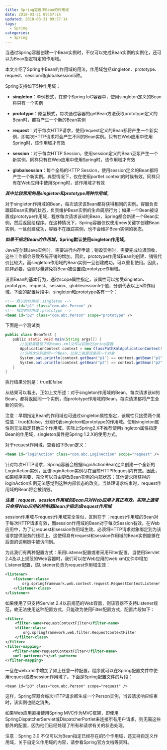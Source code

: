 ```yaml
---
title: Spring容器中Bean的作用域
date: 2018-03-31 09:57:14
updated: 2018-03-31 09:57:14
tags:
  - Spring
categories: 
  - Spring
---
```


当通过Spring容器创建一个Bean实例时，不仅可以完成Bean实例的实例化，还可以为Bean指定特定的作用域。

本文介绍了Spring中Bean的作用域的用法，作用域包括singleton、prototype、request、session和globalsession5种。

<!-- more -->

Spring支持如下5种作用域：
- **singleton**：单例模式，在整个Spring IoC容器中，使用singleton定义的Bean将只有一个实例

- **prototype**：原型模式，每次通过容器的getBean方法获取prototype定义的Bean时，都将产生一个新的Bean实例

- **request**：对于每次HTTP请求，使用request定义的Bean都将产生一个新实例，即每次HTTP请求将会产生不同的Bean实例。只有在Web应用中使用Spring时，该作用域才有效

- **session**：对于每次HTTP Session，使用session定义的Bean豆浆产生一个新实例。同样只有在Web应用中使用Spring时，该作用域才有效

- **globalsession**：每个全局的HTTP Session，使用session定义的Bean都将产生一个新实例。典型情况下，仅在使用portlet context的时候有效。同样只有在Web应用中使用Spring时，该作用域才有效

***其中比较常用的是singleton和prototype两种作用域***。

对于singleton作用域的Bean，每次请求该Bean都将获得相同的实例。容器负责跟踪Bean实例的状态，负责维护Bean实例的生命周期行为；如果一个Bean被设置成prototype作用域，程序每次请求该id的Bean，Spring都会新建一个Bean实例，然后返回给程序。在这种情况下，Spring容器仅仅使用new关键字创建Bean实例，一旦创建成功，容器不在跟踪实例，也不会维护Bean实例的状态。

***如果不指定Bean的作用域*，Spring默认使用singleton作用域**。

Java在创建Java实例时，需要进行内存申请；销毁实例时，需要完成垃圾回收，这些工作都会导致系统开销的增加。因此，prototype作用域Bean的创建、销毁代价比较大。而singleton作用域的Bean实例一旦创建成功，可以重复使用。因此，除非必要，否则尽量避免将Bean被设置成prototype作用域。

设置Bean的基本行为，通过scope属性指定，该属性可以接受singleton、prototype、request、session、globlesession5个值，分别代表以上5种作用域。下面的配置片段中，singleton和prototype各有一个：
```XML
<!-- 默认的作用域：singleton -->
<bean id="p1" class="com.abc.Person" /> 
<!-- 指定的作用域：prototype -->
<bean id="p2" class="com.abc.Person" scope="prototype" />
```

下面是一个测试类
```Java
public class BeanTest {
　　public static void main(String args[]) {
　　　　//加载类路径下的beans.xml文件以初始化Spring容器
　　　　ApplicationContext context = new ClassPathXmlApplicationContext();
　　　　//分两次分别取同一个Bean，比较二者是否是同一个对象
　　　　System.out.println(context.getBean("p1") == context.getBean("p1"));
　　　　System.out.println(context.getBean("p2") == context.getBean("p2"));
　　}
}
```

执行结果分别是：true和false

从结果可以看出，正如上文所述：对于singleton作用域的Bean，每次请求该id的Bean，都将返回同一个实例，而prototype作用域的Bean，每次请求都将产生全新的实例。

注意：早期指定Bean的作用域也可通过singleton属性指定，该属性只接受两个属性值：true和false，分别代表singleton和prototype的作用域。使用singleton属性则无法指定其他三个作用域。实际上Spring2.X不推荐使用singleton属性指定Bean的作用域，singleton属性是Spring 1.2.X的使用方式。

对于request作用域，查看如下Bean定义：
```XML
<bean id="loginAction" class="com.abc.LoginAction" scope="request" />
```
针对每次HTTP请求，Spring容器会根据loginActionBean定义创建一个全新的LoginAction实例，且该loginAction实例尽在当前HTTPRequest内有效。因此，如果程序需要，完全可以自由更改Bean实例的内部状态；其他请求所获得的loginAction实例无法感觉到这种内部状态的改变。当处理请求结束时，request作用域的Bean将会被销毁。

***注意：request、session作用域的Bean只对Web应用才真正有效。实际上通常只会将Web应用的控制器Bean才指定成request作用域***

session作用域与request作用域完全类似，区别在于：request作用域的Bean对于每次HTTP请求有效，而session作用域的Bean对于每次Session有效。在Web应用中，为了让request和session作用域生效，必须将HTTP请求对象绑定到为该请求提供服务的线程上，这使得具有request和session作用域的Bean实例能够在后面的调用链中被访问到。

为此我们有两种配置方式：采用Listener配置或者采用Filter配置。当使用Servlet 2.4及以上规范的Web容器时，我们可以在Web应用的web.xml文件中增加Listener配置，该Listener负责为request作用域生效：
```XML
<listener>
　  <listener-class>
　      org.springframework.web.context.request.RequestContextListener
　  </listener-class>
</listener>
```

如果使用了只支持Servlet 2.4以前规范的Web容器，则该容器不支持Listener规范，故无法使用这种配置方式，只能改为使用Filter配置方式，配置片段如下：
```XML
<filter>
　　 <filter-name>requestContextFilter</filter-name>
　　 <filter-class>
　　　   org.springframework.web.filter.RequestContextFilter
　　 </filter-class>
</filter>
<filter-mapping>
　　<filter-name>requestContextFilter</filter-name>
　　<url-pattern>/*</url-pattern>
</filter-mapping>
```
一旦在web.xml中增加了如上任意一种配置，程序就可以在Spring配置文件中使用request或者session作用域了。下面是Spring配置文件的片段：
```
<bean id="p3" class="com.abc.Person" scope="request" />
```

这样，Spring容器会每次HTTP请求都生成一个Person实例，当该请求响应结束时，该实例也随之消失。

如果Web应用直接使用Spring MVC作为MVC框架，即使用SpringDispatcherServlet或DispatcherPortlet来连接所有用户请求，则无需这些额外的配置，因为他们已经处理了所有和请求有关的状态处理。

注意：Spring 3.0 不仅可以为Bean指定已经存在的5个作用域，还支持自定义作用域，关于自定义作用域的内容，请参看Spring官方文档等资料。